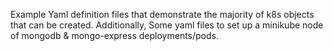 Example Yaml definition files that demonstrate the majority of k8s objects that can be created. Additionally, Some yaml files to set up a minikube node of mongodb & mongo-express deployments/pods.
